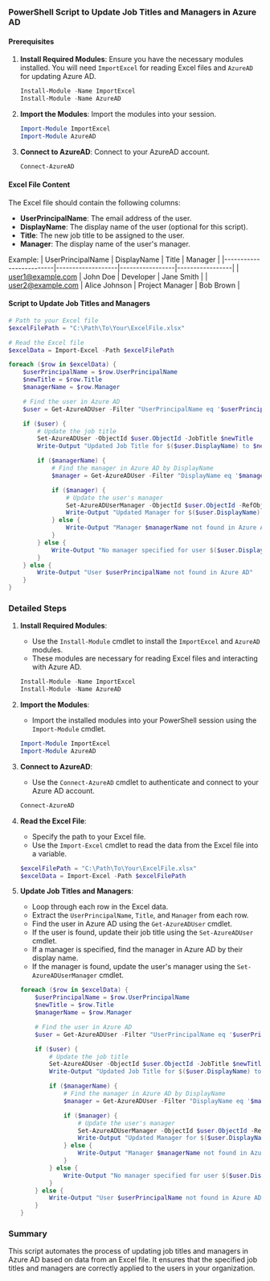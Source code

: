 ### PowerShell Script to Update Job Titles and Managers in Azure AD

#### Prerequisites
1. **Install Required Modules**: Ensure you have the necessary modules installed. You will need `ImportExcel` for reading Excel files and `AzureAD` for updating Azure AD.
   ```powershell
   Install-Module -Name ImportExcel
   Install-Module -Name AzureAD
   ```

2. **Import the Modules**: Import the modules into your session.
   ```powershell
   Import-Module ImportExcel
   Import-Module AzureAD
   ```

3. **Connect to AzureAD**: Connect to your AzureAD account.
   ```powershell
   Connect-AzureAD
   ```

#### Excel File Content
The Excel file should contain the following columns:
- **UserPrincipalName**: The email address of the user.
- **DisplayName**: The display name of the user (optional for this script).
- **Title**: The new job title to be assigned to the user.
- **Manager**: The display name of the user's manager.

Example:
| UserPrincipalName       | DisplayName       | Title           | Manager         |
|-------------------------|-------------------|-----------------|-----------------|
| user1@example.com       | John Doe          | Developer       | Jane Smith      |
| user2@example.com       | Alice Johnson     | Project Manager | Bob Brown       |

#### Script to Update Job Titles and Managers
```powershell
# Path to your Excel file
$excelFilePath = "C:\Path\To\Your\ExcelFile.xlsx"

# Read the Excel file
$excelData = Import-Excel -Path $excelFilePath

foreach ($row in $excelData) {
    $userPrincipalName = $row.UserPrincipalName
    $newTitle = $row.Title
    $managerName = $row.Manager

    # Find the user in Azure AD
    $user = Get-AzureADUser -Filter "UserPrincipalName eq '$userPrincipalName'"

    if ($user) {
        # Update the job title
        Set-AzureADUser -ObjectId $user.ObjectId -JobTitle $newTitle
        Write-Output "Updated Job Title for $($user.DisplayName) to $newTitle"

        if ($managerName) {
            # Find the manager in Azure AD by DisplayName
            $manager = Get-AzureADUser -Filter "DisplayName eq '$managerName'"

            if ($manager) {
                # Update the user's manager
                Set-AzureADUserManager -ObjectId $user.ObjectId -RefObjectId $manager.ObjectId
                Write-Output "Updated Manager for $($user.DisplayName) to $($manager.DisplayName)"
            } else {
                Write-Output "Manager $managerName not found in Azure AD for user $($user.DisplayName)"
            }
        } else {
            Write-Output "No manager specified for user $($user.DisplayName)"
        }
    } else {
        Write-Output "User $userPrincipalName not found in Azure AD"
    }
}
```

### Detailed Steps

1. **Install Required Modules**:
   - Use the `Install-Module` cmdlet to install the `ImportExcel` and `AzureAD` modules.
   - These modules are necessary for reading Excel files and interacting with Azure AD.

   ```powershell
   Install-Module -Name ImportExcel
   Install-Module -Name AzureAD
   ```

2. **Import the Modules**:
   - Import the installed modules into your PowerShell session using the `Import-Module` cmdlet.

   ```powershell
   Import-Module ImportExcel
   Import-Module AzureAD
   ```

3. **Connect to AzureAD**:
   - Use the `Connect-AzureAD` cmdlet to authenticate and connect to your Azure AD account.

   ```powershell
   Connect-AzureAD
   ```

4. **Read the Excel File**:
   - Specify the path to your Excel file.
   - Use the `Import-Excel` cmdlet to read the data from the Excel file into a variable.

   ```powershell
   $excelFilePath = "C:\Path\To\Your\ExcelFile.xlsx"
   $excelData = Import-Excel -Path $excelFilePath
   ```

5. **Update Job Titles and Managers**:
   - Loop through each row in the Excel data.
   - Extract the `UserPrincipalName`, `Title`, and `Manager` from each row.
   - Find the user in Azure AD using the `Get-AzureADUser` cmdlet.
   - If the user is found, update their job title using the `Set-AzureADUser` cmdlet.
   - If a manager is specified, find the manager in Azure AD by their display name.
   - If the manager is found, update the user's manager using the `Set-AzureADUserManager` cmdlet.

   ```powershell
   foreach ($row in $excelData) {
       $userPrincipalName = $row.UserPrincipalName
       $newTitle = $row.Title
       $managerName = $row.Manager

       # Find the user in Azure AD
       $user = Get-AzureADUser -Filter "UserPrincipalName eq '$userPrincipalName'"

       if ($user) {
           # Update the job title
           Set-AzureADUser -ObjectId $user.ObjectId -JobTitle $newTitle
           Write-Output "Updated Job Title for $($user.DisplayName) to $newTitle"

           if ($managerName) {
               # Find the manager in Azure AD by DisplayName
               $manager = Get-AzureADUser -Filter "DisplayName eq '$managerName'"

               if ($manager) {
                   # Update the user's manager
                   Set-AzureADUserManager -ObjectId $user.ObjectId -RefObjectId $manager.ObjectId
                   Write-Output "Updated Manager for $($user.DisplayName) to $($manager.DisplayName)"
               } else {
                   Write-Output "Manager $managerName not found in Azure AD for user $($user.DisplayName)"
               }
           } else {
               Write-Output "No manager specified for user $($user.DisplayName)"
           }
       } else {
           Write-Output "User $userPrincipalName not found in Azure AD"
       }
   }
   ```

### Summary
This script automates the process of updating job titles and managers in Azure AD based on data from an Excel file. It ensures that the specified job titles and managers are correctly applied to the users in your organization.

